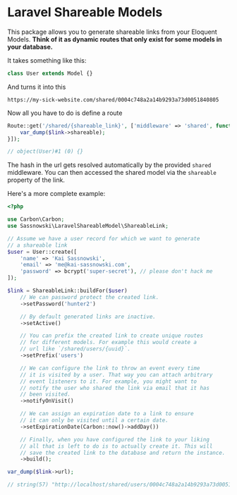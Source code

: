 # Laravel Shareable Models

This package allows you to generate shareable links from your Eloquent Models. **Think of it as dynamic routes that only exist for some models in your database.**

It takes something like this:

```php
class User extends Model {}
```

And turns it into this

```
https://my-sick-website.com/shared/0004c748a2a14b9293a73d0051840805
```

Now all you have to do is define a route

```php
Route::get('/shared/{shareable_link}', ['middleware' => 'shared', function (ShareableLink $link) {
    var_dump($link->shareable);
}]);

// object(User)#1 (0) {}
```

The hash in the url gets resolved automatically by the provided `shared` middleware. You can then accessed the shared model via the `shareable` property of the link.

Here's a more complete example:

```php
<?php

use Carbon\Carbon;
use Sassnowski\LaravelShareableModel\ShareableLink;

// Assume we have a user record for which we want to generate 
// a shareable link 
$user = User::create([
    'name' => 'Kai Sassnowski',
    'email' => 'me@kai-sassnowski.com',
    'password' => bcrypt('super-secret'), // please don't hack me
]);

$link = ShareableLink::buildFor($user)
    // We can password protect the created link.
    ->setPassword('hunter2')

    // By default generated links are inactive.
    ->setActive()

    // You can prefix the created link to create unique routes
    // for different models. For example this would create a 
    // url like `/shared/users/{uuid}`.
    ->setPrefix('users')

    // We can configure the link to throw an event every time
    // it is visited by a user. That way you can attach arbitrary
    // event listeners to it. For example, you might want to
    // notify the user who shared the link via email that it has
    // been visited.
    ->notifyOnVisit()

    // We can assign an expiration date to a link to ensure
    // it can only be visited until a certain date.
    ->setExpirationDate(Carbon::now()->addDay())

    // Finally, when you have configured the link to your liking
    // all that is left to do is to actually create it. This will
    // save the created link to the database and return the instance.
    ->build();

var_dump($link->url);

// string(57) "http://localhost/shared/users/0004c748a2a14b9293a73d0051840805"
```



